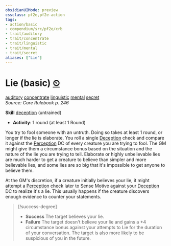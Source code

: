 ```yaml
---
obsidianUIMode: preview
cssclass: pf2e,pf2e-action
tags:
- action/basic
- compendium/src/pf2e/crb
- trait/auditory
- trait/concentrate
- trait/linguistic
- trait/mental
- trait/secret
aliases: ["Lie"]
---
```

# Lie (basic) [⏲](../core-rulebook/chapter-9-playing-the-game.md#Actions "Duration or Frequency")
[auditory](../traits/auditory.md)  [concentrate](../traits/concentrate.md)  [linguistic](../traits/linguistic.md)  [mental](../traits/mental.md)  [secret](../traits/secret.md)  
*Source: Core Rulebook p. 246*  

**Skill** [deception](../../compendium/skills.md#Deception) (untrained)
- **Activity**: 1 round (at least 1 Round)

You try to fool someone with an untruth. Doing so takes at least 1 round, or longer if the lie is elaborate. You roll a single [Deception](../../compendium/skills.md#Deception) check and compare it against the [Perception](../../compendium/skills.md#Perception) DC of every creature you are trying to fool. The GM might give them a circumstance bonus based on the situation and the nature of the lie you are trying to tell. Elaborate or highly unbelievable lies are much harder to get a creature to believe than simpler and more believable lies, and some lies are so big that it's impossible to get anyone to believe them.

At the GM's discretion, if a creature initially believes your lie, it might attempt a [Perception](../../compendium/skills.md#Perception) check later to Sense Motive against your [Deception](../../compendium/skills.md#Deception) DC to realize it's a lie. This usually happens if the creature discovers enough evidence to counter your statements.

> [!success-degree] 
> - **Success** The target believes your lie.
> - **Failure** The target doesn't believe your lie and gains a +4 circumstance bonus against your attempts to Lie for the duration of your conversation. The target is also more likely to be suspicious of you in the future.